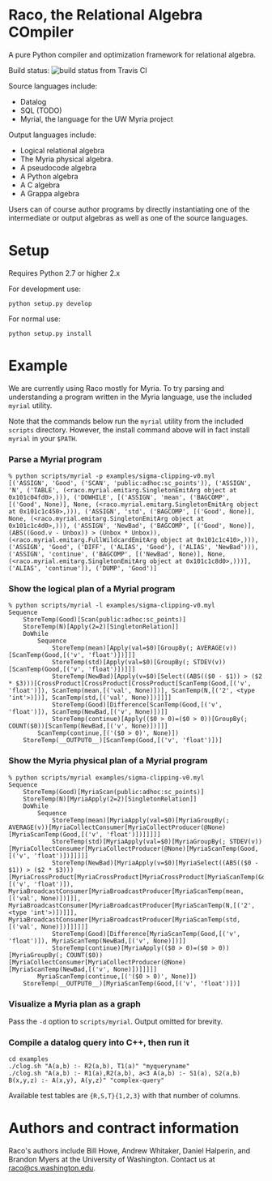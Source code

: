 Raco, the Relational Algebra COmpiler
=====================================

A pure Python compiler and optimization framework for relational algebra.

Build status: ![build status from Travis CI](https://travis-ci.org/uwescience/datalogcompiler.png)

Source languages include:

* Datalog
* SQL (TODO)
* Myrial, the language for the UW Myria project

Output languages include:

* Logical relational algebra
* The Myria physical algebra.
* A pseudocode algebra
* A Python algebra
* A C algebra
* A Grappa algebra

Users can of course author programs by directly instantiating one of the intermediate or output algebras as well as one of the source languages.


# Setup
Requires Python 2.7 or higher 2.x

For development use:

    python setup.py develop

For normal use:

    python setup.py install



# Example

We are currently using Raco mostly for Myria. To try parsing and understanding a program written in the Myria language, use the included `myrial` utility.

Note that the commands below run the `myrial` utility from the included `scripts` directory. However, the install command above will in fact install `myrial` in your `$PATH`.


### Parse a Myrial program
```
% python scripts/myrial -p examples/sigma-clipping-v0.myl
[('ASSIGN', 'Good', ('SCAN', 'public:adhoc:sc_points')), ('ASSIGN', 'N', ('TABLE', (<raco.myrial.emitarg.SingletonEmitArg object at 0x101c04fd0>,))), ('DOWHILE', [('ASSIGN', 'mean', ('BAGCOMP', [('Good', None)], None, (<raco.myrial.emitarg.SingletonEmitArg object at 0x101c1c450>,))), ('ASSIGN', 'std', ('BAGCOMP', [('Good', None)], None, (<raco.myrial.emitarg.SingletonEmitArg object at 0x101c1c4d0>,))), ('ASSIGN', 'NewBad', ('BAGCOMP', [('Good', None)], (ABS((Good.v - Unbox)) > (Unbox * Unbox)), (<raco.myrial.emitarg.FullWildcardEmitArg object at 0x101c1c410>,))), ('ASSIGN', 'Good', ('DIFF', ('ALIAS', 'Good'), ('ALIAS', 'NewBad'))), ('ASSIGN', 'continue', ('BAGCOMP', [('NewBad', None)], None, (<raco.myrial.emitarg.SingletonEmitArg object at 0x101c1c8d0>,)))], ('ALIAS', 'continue')), ('DUMP', 'Good')]
```

### Show the logical plan of a Myrial program

```
% python scripts/myrial -l examples/sigma-clipping-v0.myl
Sequence
    StoreTemp(Good)[Scan(public:adhoc:sc_points)]
    StoreTemp(N)[Apply(2=2)[SingletonRelation]]
    DoWhile
        Sequence
            StoreTemp(mean)[Apply(val=$0)[GroupBy(; AVERAGE(v))[ScanTemp(Good,[('v', 'float')])]]]
            StoreTemp(std)[Apply(val=$0)[GroupBy(; STDEV(v))[ScanTemp(Good,[('v', 'float')])]]]
            StoreTemp(NewBad)[Apply(v=$0)[Select((ABS(($0 - $1)) > ($2 * $3)))[CrossProduct[CrossProduct[CrossProduct[ScanTemp(Good,[('v', 'float')]), ScanTemp(mean,[('val', None)])], ScanTemp(N,[('2', <type 'int'>)])], ScanTemp(std,[('val', None)])]]]]
            StoreTemp(Good)[Difference[ScanTemp(Good,[('v', 'float')]), ScanTemp(NewBad,[('v', None)])]]
            StoreTemp(continue)[Apply(($0 > 0)=($0 > 0))[GroupBy(; COUNT($0))[ScanTemp(NewBad,[('v', None)])]]]
        ScanTemp(continue,[('($0 > 0)', None)])
    StoreTemp(__OUTPUT0__)[ScanTemp(Good,[('v', 'float')])]
```

### Show the Myria physical plan of a Myrial program

```
% python scripts/myrial examples/sigma-clipping-v0.myl 
Sequence
    StoreTemp(Good)[MyriaScan(public:adhoc:sc_points)]
    StoreTemp(N)[MyriaApply(2=2)[SingletonRelation]]
    DoWhile
        Sequence
            StoreTemp(mean)[MyriaApply(val=$0)[MyriaGroupBy(; AVERAGE(v))[MyriaCollectConsumer[MyriaCollectProducer(@None)[MyriaScanTemp(Good,[('v', 'float')])]]]]]
            StoreTemp(std)[MyriaApply(val=$0)[MyriaGroupBy(; STDEV(v))[MyriaCollectConsumer[MyriaCollectProducer(@None)[MyriaScanTemp(Good,[('v', 'float')])]]]]]
            StoreTemp(NewBad)[MyriaApply(v=$0)[MyriaSelect((ABS(($0 - $1)) > ($2 * $3)))[MyriaCrossProduct[MyriaCrossProduct[MyriaCrossProduct[MyriaScanTemp(Good,[('v', 'float')]), MyriaBroadcastConsumer[MyriaBroadcastProducer[MyriaScanTemp(mean,[('val', None)])]]], MyriaBroadcastConsumer[MyriaBroadcastProducer[MyriaScanTemp(N,[('2', <type 'int'>)])]]], MyriaBroadcastConsumer[MyriaBroadcastProducer[MyriaScanTemp(std,[('val', None)])]]]]]]
            StoreTemp(Good)[Difference[MyriaScanTemp(Good,[('v', 'float')]), MyriaScanTemp(NewBad,[('v', None)])]]
            StoreTemp(continue)[MyriaApply(($0 > 0)=($0 > 0))[MyriaGroupBy(; COUNT($0))[MyriaCollectConsumer[MyriaCollectProducer(@None)[MyriaScanTemp(NewBad,[('v', None)])]]]]]
        MyriaScanTemp(continue,[('($0 > 0)', None)])
    StoreTemp(__OUTPUT0__)[MyriaScanTemp(Good,[('v', 'float')])]
```

### Visualize a Myria plan as a graph
Pass the `-d` option to `scripts/myrial`. Output omitted for brevity.

### Compile a datalog query into C++, then run it
```
cd examples
./clog.sh "A(a,b) :- R2(a,b), T1(a)" "myqueryname"
./clog.sh "A(a,b) :- R1(a),R2(a,b), a<3 A(a,b) :- S1(a), S2(a,b) B(x,y,z) :- A(x,y), A(y,z)" "complex-query"
```

Available test tables are `{R,S,T}{1,2,3}` with that number of columns.

# Authors and contract information

Raco's authors include Bill Howe, Andrew Whitaker, Daniel Halperin, and Brandon Myers at the University of Washington. Contact us at <raco@cs.washington.edu>.
